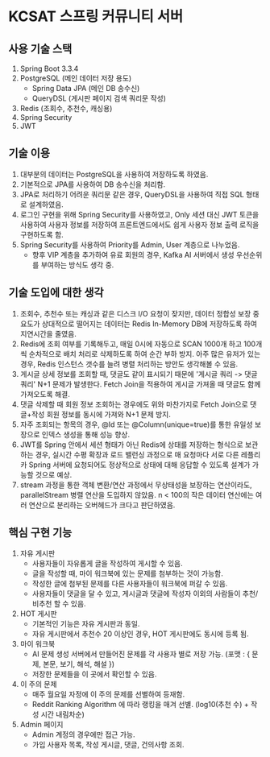 # KCSAT 스프링 커뮤니티 서버

## 사용 기술 스택
1. Spring Boot 3.3.4
2. PostgreSQL (메인 데이터 저장 용도)
    - Spring Data JPA (메인 DB 송수신)
    - QueryDSL (게시판 페이지 검색 쿼리문 작성)
3. Redis (조회수, 추천수, 캐싱용)
4. Spring Security
5. JWT

## 기술 이용
1. 대부분의 데이터는 PostgreSQL을 사용하여 저장하도록 하였음.
2. 기본적으로 JPA를 사용하여 DB 송수신을 처리함.
3. JPA로 처리하기 어려운 쿼리문 같은 경우, QueryDSL을 사용하여 직접 SQL 형태로 설계하였음.
4. 로그인 구현을 위해 Spring Security를 사용하였고, Only 세션 대신 JWT 토큰을 사용하여 사용자 정보를 저장하여 프론트엔드에서도 쉽게 사용자 정보 출력 로직을 구현하도록 함.
5. Spring Security를 사용하여 Priority를 Admin, User 계층으로 나누었음.
   - 향후 VIP 계층을 추가하여 유료 회원의 경우, Kafka AI 서버에서 생성 우선순위를 부여하는 방식도 생각 중.

## 기술 도입에 대한 생각
1. 조회수, 추천수 또는 캐싱과 같은 디스크 I/O 요청이 잦지만, 데이터 정합성 보장 중요도가 상대적으로 떨어지는 데이터는 Redis In-Memory DB에 저장하도록 하여 지연시간을 줄였음.
2. Redis에 조회 여부를 기록해두고, 매일 0시에 자동으로 SCAN 1000개 하고 100개씩 순차적으로 배치 처리로 삭제하도록 하여 순간 부하 방지. 아주 많은 유저가 있는 경우, Redis 인스턴스 갯수를 늘려 병렬 처리하는 방안도 생각해볼 수 있음.
3. 게시글 상세 정보를 조회할 때, 댓글도 같이 표시되기 때문에 '게시글 쿼리 -> 댓글 쿼리' N+1 문제가 발생한다. Fetch Join을 적용하여 게시글 가져올 때 댓글도 함께 가져오도록 해결.
4. 댓글 삭제할 때 회원 정보 조회하는 경우에도 위와 마찬가지로 Fetch Join으로 댓글+작성 회원 정보를 동시에 가져와 N+1 문제 방지.
5. 자주 조회되는 항목의 경우, @Id 또는 @Column(unique=true)를 통한 유일성 보장으로 인덱스 생성을 통해 성능 향상.
6. JWT를 Spring 안에서 세션 형태가 아닌 Redis에 상태를 저장하는 형식으로 보관하는 경우, 실시간 수평 확장과 로드 밸런싱 과정으로 매 요청마다 서로 다른 레플리카 Spring 서버에 요청되어도 정상적으로 상태에 대해 응답할 수 있도록 설계가 가능할 것으로 예상.
7. stream 과정을 통한 객체 변환/연산 과정에서 무상태성을 보장하는 연산이라도, parallelStream 병렬 연산을 도입하지 않았음. n < 100의 작은 데이터 연산에는 여러 연산으로 분리하는 오버헤드가 크다고 판단하였음.

## 핵심 구현 기능
1. 자유 게시판
    - 사용자들이 자유롭게 글을 작성하여 게시할 수 있음.
    - 글을 작성할 때, 마이 워크북에 있는 문제를 첨부하는 것이 가능함.
    - 작성한 글에 첨부된 문제를 다른 사용자들이 워크북에 퍼갈 수 있음.
    - 사용자들이 댓글을 달 수 있고, 게시글과 댓글에 작성자 이외의 사람들이 추천/비추천 할 수 있음.
2. HOT 게시판
    - 기본적인 기능은 자유 게시판과 동일.
    - 자유 게시판에서 추천수 20 이상인 경우, HOT 게시판에도 동시에 등록 됨.
3. 마이 워크북
    - AI 문제 생성 서버에서 만들어진 문제를 각 사용자 별로 저장 가능. (포맷 : { 문제, 본문, 보기, 해석, 해설 })
    - 저장한 문제들을 이 곳에서 확인할 수 있음.
4. 이 주의 문제
    - 매주 월요일 자정에 이 주의 문제를 선별하여 등재함.
    - Reddit Ranking Algorithm 에 따라 랭킹을 매겨 선별. (log10(추천 수) + 작성 시간 내림차순)
5. Admin 페이지
    - Admin 계정의 경우에만 접근 가능.
    - 가입 사용자 목록, 작성 게시글, 댓글, 건의사항 조회.
